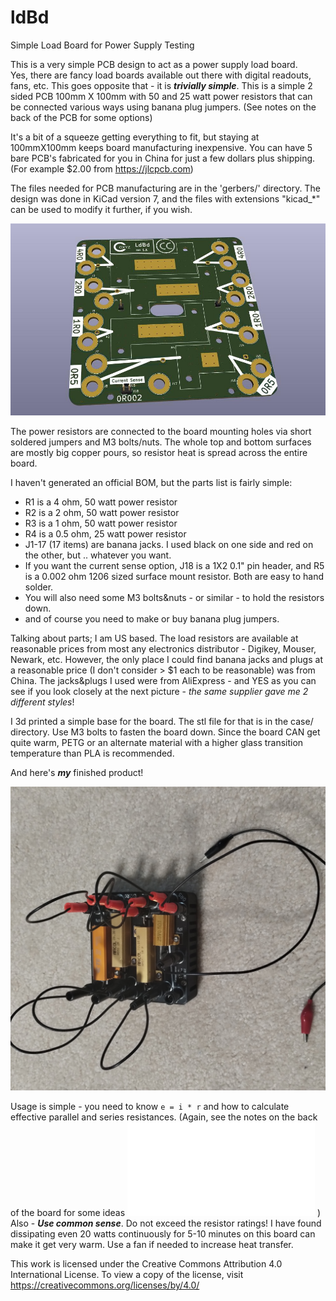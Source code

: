 # ldBd
Simple Load Board for Power Supply Testing

This is a very simple PCB design to act as a power supply load board.  
Yes, there are fancy load boards available out there with digital readouts, fans, etc.
This goes opposite that - it is ***trivially simple***.
This is a simple 2 sided PCB 100mm X 100mm with 50 and 25 watt power resistors that can
be connected various ways using banana plug jumpers.
(See notes on the back of the PCB for some options)

It's a bit of a squeeze getting everything to fit, but staying at 100mmX100mm keeps board manufacturing inexpensive.
You can have 5 bare PCB's fabricated for you in China for just a few dollars plus shipping.
(For example $2.00 from https://jlcpcb.com)

The files needed for PCB manufacturing are in the 'gerbers/'
directory.  The design was done in KiCad version 7, and the files with extensions "kicad_*" can be used to
modify it further, if you wish.

![A View of the Raw Board](doc/ldBd.jpg)

The power resistors are connected to the board mounting holes via short soldered jumpers and M3 bolts/nuts.
The whole top and bottom surfaces are mostly big copper pours, so resistor heat is spread across the entire board.

I haven't generated an official BOM, but the parts list is fairly simple:

- R1 is a 4 ohm, 50 watt power resistor
- R2 is a 2 ohm, 50 watt power resistor
- R3 is a 1 ohm, 50 watt power resistor
- R4 is a 0.5 ohm, 25 watt power resistor
- J1-17 (17 items) are banana jacks. I used black on one side and red on the other, but .. whatever you want.
- If you want the current sense option, J18 is a 1X2 0.1" pin header, and R5 is a 0.002 ohm 1206 sized surface mount resistor. Both are easy to hand solder.
- You will also need some M3 bolts&nuts - or similar - to hold the resistors down.
- and of course you need to make or buy banana plug jumpers.

Talking about parts; I am US based. The load resistors are available at reasonable prices from most any electronics
distributor - Digikey, Mouser, Newark, etc.  However, the only place I could find banana jacks
and plugs at a reasonable price (I don't consider > $1 each to be reasonable) was from China.
The jacks&plugs I used were from AliExpress - and YES as you can see if you look closely at the next picture - 
*the same supplier gave me 2 different styles*!

I 3d printed a simple base for the board.  The stl file for that is in the case/ directory. Use M3 bolts to fasten the board down.
Since the board CAN get quite warm, PETG or an alternate material with a higher glass transition temperature than PLA is recommended.

And here's ***my*** finished product!

![Finished ldBd](/doc/ldBd-all.jpg)

Usage is simple - you need to know `e = i * r` and how to calculate effective parallel and series resistances.
(Again, see the notes on the back of the board for some ideas ![back](/doc/ldBd-back.pdf) )
Also - ***Use common sense***. Do not exceed the resistor ratings! I have found dissipating even 20 watts continuously
for 5-10 minutes on this board can make it get very warm. Use a fan if needed to increase heat transfer.

This work is licensed under the Creative Commons Attribution 4.0 International License. To view a copy of the license, visit https://creativecommons.org/licenses/by/4.0/
